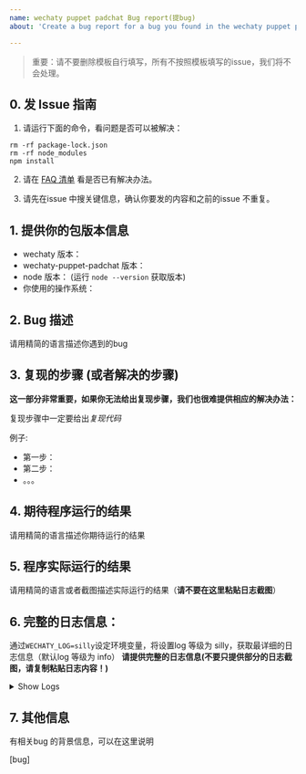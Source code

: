 ```yaml
---
name: wechaty puppet padchat Bug report(提bug)
about: 'Create a bug report for a bug you found in the wechaty puppet padchat '

---
```


> 重要：请不要删除模板自行填写，所有不按照模板填写的issue，我们将不会处理。


## 0. 发 Issue 指南

1. 请运行下面的命令，看问题是否可以被解决：
```
rm -rf package-lock.json
rm -rf node_modules
npm install
```

2. 请在 [FAQ 清单](https://docs.chatie.io/v/zh/faq) 看是否已有解决办法。

3. 请先在issue 中搜关键信息，确认你要发的内容和之前的issue 不重复。

## 1. 提供你的包版本信息
- wechaty 版本：
- wechaty-puppet-padchat 版本：
- node 版本： (运行 `node --version` 获取版本)
- 你使用的操作系统：

## 2. Bug 描述
请用精简的语言描述你遇到的bug

## 3. 复现的步骤 (或者解决的步骤)

**这一部分非常重要，如果你无法给出复现步骤，我们也很难提供相应的解决办法：**

复现步骤中一定要给出*复现代码*

例子:
- 第一步：
- 第二步：
- 。。。

## 4. 期待程序运行的结果
请用精简的语言描述你期待运行的结果

## 5. 程序实际运行的结果
请用精简的语言或者截图描述实际运行的结果（**请不要在这里粘贴日志截图**）

## 6. 完整的日志信息：
通过`WECHATY_LOG=silly`设定环境变量，将设置log 等级为 silly，获取最详细的日志信息（默认log 等级为 info）
**请提供完整的日志信息(不要只提供部分的日志截图，请复制粘贴日志内容！)**
<details>
<summary>
Show Logs
</summary>

```shell
$ WECHATY_LOG=silly node yourbot.js

```

</details>

## 7. 其他信息
有相关bug 的背景信息，可以在这里说明

[bug]
